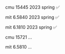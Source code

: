 cmu 15445 2023 spring ✅

mit 6.5840 2023 spring ✅

mit 6.1810 2023 spring ✅



cmu 15721 ...

mit 6.5810 ...
